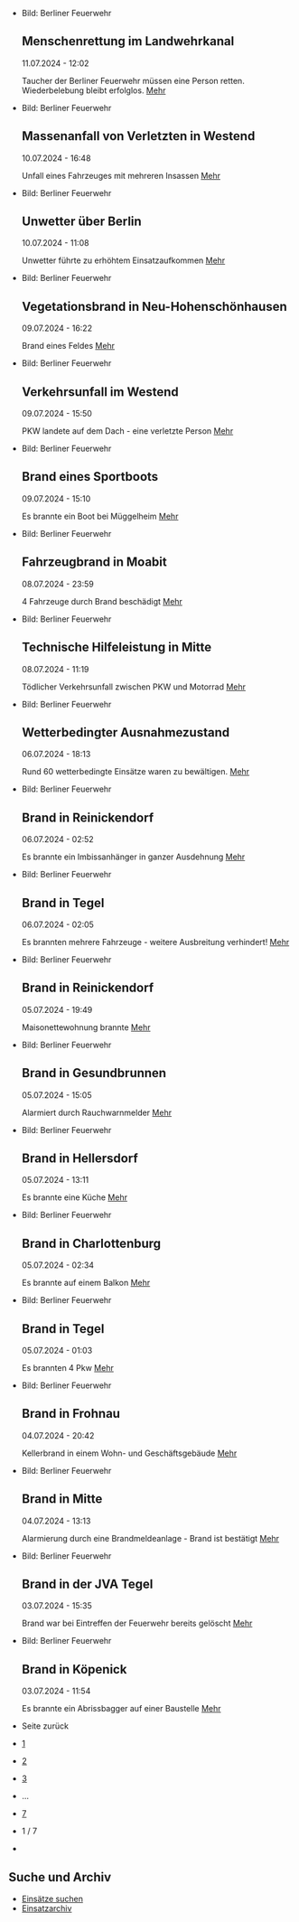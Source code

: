 * Bild: Berliner Feuerwehr

  Menschenrettung im Landwehrkanal
  ----------

   11.07.2024 - 12:02

   Taucher der Berliner Feuerwehr müssen eine Person retten. Wiederbelebung bleibt erfolglos.
  [Mehr](https://www.berliner-feuerwehr.de/aktuelles/einsaetze/menschenrettung-im-landwehrkanal-4516/)

* Bild: Berliner Feuerwehr

  Massenanfall von Verletzten in Westend
  ----------

   10.07.2024 - 16:48

   Unfall eines Fahrzeuges mit mehreren Insassen
  [Mehr](https://www.berliner-feuerwehr.de/aktuelles/einsaetze/massenanfall-von-verletzten-in-westend-4515/)

* Bild: Berliner Feuerwehr

  Unwetter über Berlin
  ----------

   10.07.2024 - 11:08

   Unwetter führte zu erhöhtem Einsatzaufkommen
  [Mehr](https://www.berliner-feuerwehr.de/aktuelles/einsaetze/unwetter-ueber-berlin-3-4514/)

* Bild: Berliner Feuerwehr

  Vegetationsbrand in Neu-Hohenschönhausen
  ----------

   09.07.2024 - 16:22

   Brand eines Feldes
  [Mehr](https://www.berliner-feuerwehr.de/aktuelles/einsaetze/vegetationsbrand-in-neu-hohenschoenhausen-4512/)

* Bild: Berliner Feuerwehr

  Verkehrsunfall im Westend
  ----------

   09.07.2024 - 15:50

   PKW landete auf dem Dach - eine verletzte Person
  [Mehr](https://www.berliner-feuerwehr.de/aktuelles/einsaetze/verkehrsunfall-im-westend-4511/)

* Bild: Berliner Feuerwehr

  Brand eines Sportboots
  ----------

   09.07.2024 - 15:10

   Es brannte ein Boot bei Müggelheim
  [Mehr](https://www.berliner-feuerwehr.de/aktuelles/einsaetze/brand-eines-sportboots-4513/)

* Bild: Berliner Feuerwehr

  Fahrzeugbrand in Moabit
  ----------

   08.07.2024 - 23:59

   4 Fahrzeuge durch Brand beschädigt
  [Mehr](https://www.berliner-feuerwehr.de/aktuelles/einsaetze/fahrzeugbrand-in-moabit-4509/)

* Bild: Berliner Feuerwehr

  Technische Hilfeleistung in Mitte
  ----------

   08.07.2024 - 11:19

   Tödlicher Verkehrsunfall zwischen PKW und Motorrad
  [Mehr](https://www.berliner-feuerwehr.de/aktuelles/einsaetze/technische-hilfeleistung-in-mitte-3-4508/)

* Bild: Berliner Feuerwehr

  Wetterbedingter Ausnahmezustand
  ----------

   06.07.2024 - 18:13

   Rund 60 wetterbedingte Einsätze waren zu bewältigen.
  [Mehr](https://www.berliner-feuerwehr.de/aktuelles/einsaetze/wetterbedingter-ausnahmezustand-3-4507/)

* Bild: Berliner Feuerwehr

  Brand in Reinickendorf
  ----------

   06.07.2024 - 02:52

   Es brannte ein Imbissanhänger in ganzer Ausdehnung
  [Mehr](https://www.berliner-feuerwehr.de/aktuelles/einsaetze/brand-in-reinickendorf-9-4506/)

* Bild: Berliner Feuerwehr

  Brand in Tegel
  ----------

   06.07.2024 - 02:05

   Es brannten mehrere Fahrzeuge - weitere Ausbreitung verhindert!
  [Mehr](https://www.berliner-feuerwehr.de/aktuelles/einsaetze/brand-in-tegel-2-4505/)

* Bild: Berliner Feuerwehr

  Brand in Reinickendorf
  ----------

   05.07.2024 - 19:49

   Maisonettewohnung brannte
  [Mehr](https://www.berliner-feuerwehr.de/aktuelles/einsaetze/brand-in-reinickendorf-8-4504/)

* Bild: Berliner Feuerwehr

  Brand in Gesundbrunnen
  ----------

   05.07.2024 - 15:05

   Alarmiert durch Rauchwarnmelder
  [Mehr](https://www.berliner-feuerwehr.de/aktuelles/einsaetze/brand-in-gesundbrunnen-10-4503/)

* Bild: Berliner Feuerwehr

  Brand in Hellersdorf
  ----------

   05.07.2024 - 13:11

   Es brannte eine Küche
  [Mehr](https://www.berliner-feuerwehr.de/aktuelles/einsaetze/band-in-hellersdorf-4502/)

* Bild: Berliner Feuerwehr

  Brand in Charlottenburg
  ----------

   05.07.2024 - 02:34

   Es brannte auf einem Balkon
  [Mehr](https://www.berliner-feuerwehr.de/aktuelles/einsaetze/brand-in-charlottenburg-10-4501/)

* Bild: Berliner Feuerwehr

  Brand in Tegel
  ----------

   05.07.2024 - 01:03

   Es brannten 4 Pkw
  [Mehr](https://www.berliner-feuerwehr.de/aktuelles/einsaetze/brand-in-tegel-1-4500/)

* Bild: Berliner Feuerwehr

  Brand in Frohnau
  ----------

   04.07.2024 - 20:42

   Kellerbrand in einem Wohn- und Geschäftsgebäude
  [Mehr](https://www.berliner-feuerwehr.de/aktuelles/einsaetze/brand-in-frohnau-1-4499/)

* Bild: Berliner Feuerwehr

  Brand in Mitte
  ----------

   04.07.2024 - 13:13

   Alarmierung durch eine Brandmeldeanlage - Brand ist bestätigt
  [Mehr](https://www.berliner-feuerwehr.de/aktuelles/einsaetze/brand-in-mitte-8-4498/)

* Bild: Berliner Feuerwehr

  Brand in der JVA Tegel
  ----------

   03.07.2024 - 15:35

   Brand war bei Eintreffen der Feuerwehr bereits gelöscht
  [Mehr](https://www.berliner-feuerwehr.de/aktuelles/einsaetze/brand-in-der-jva-tegel-1-4496/)

* Bild: Berliner Feuerwehr

  Brand in Köpenick
  ----------

   03.07.2024 - 11:54

   Es brannte ein Abrissbagger auf einer Baustelle
  [Mehr](https://www.berliner-feuerwehr.de/aktuelles/einsaetze/brand-in-koepenick-6-4494/)

* Seite zurück

* [1](https://www.berliner-feuerwehr.de/aktuelles/einsaetze/1/)
* [2](https://www.berliner-feuerwehr.de/aktuelles/einsaetze/2/)
* [3](https://www.berliner-feuerwehr.de/aktuelles/einsaetze/3/)
* …
* [7](https://www.berliner-feuerwehr.de/aktuelles/einsaetze/7/)
* 1 / 7
* [](https://www.berliner-feuerwehr.de/aktuelles/einsaetze/2/)

Suche und Archiv
----------

* [Einsätze suchen](https://www.berliner-feuerwehr.de/aktuelles/einsaetze/einsatzsuche/)
* [Einsatzarchiv](https://www.berliner-feuerwehr.de/aktuelles/einsaetze/einsatzarchiv/)
